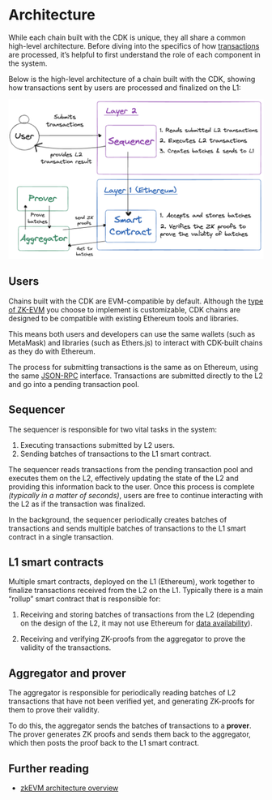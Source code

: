 # Architecture

While each chain built with the CDK is unique, they all share a common high-level architecture. Before diving into the specifics of how [transactions](./transaction-lifecycle.md) are processed, it&rsquo;s helpful to first understand the role of each component in the system.

Below is the high-level architecture of a chain built with the CDK, showing how transactions sent by users are processed and finalized on the L1:

![CDK Architecture](../../img/cdk/architecture-overview.png)

## Users

Chains built with the CDK are EVM-compatible by default. Although the [type of ZK-EVM](https://docs.polygon.technology/cdk/architecture/type-1-prover/intro-t1-prover/#type-definitions) you choose to implement is customizable, CDK chains are designed to be compatible with existing Ethereum tools and libraries.

This means both users and developers can use the same wallets (such as MetaMask) and libraries (such as Ethers.js) to interact with CDK-built chains as they do with Ethereum.

The process for submitting transactions is the same as on Ethereum, using the same [JSON-RPC](https://ethereum.org/en/developers/docs/apis/json-rpc/) interface. Transactions are submitted directly to the L2 and go into a pending transaction pool.

## Sequencer

The sequencer is responsible for two vital tasks in the system:

1. Executing transactions submitted by L2 users.
2. Sending batches of transactions to the L1 smart contract.

The sequencer reads transactions from the pending transaction pool and executes them on the L2, effectively updating the state of the L2 and providing this information back to the user. Once this process is complete _(typically in a matter of seconds)_, users are free to continue interacting with the L2 as if the transaction was finalized.

In the background, the sequencer periodically creates batches of transactions and sends multiple batches of transactions to the L1 smart contract in a single transaction.

## L1 smart contracts

Multiple smart contracts, deployed on the L1 (Ethereum), work together to finalize transactions received from the L2 on the L1. Typically there is a main &ldquo;rollup&rdquo; smart contract that is responsible for:

1. Receiving and storing batches of transactions from the L2 (depending on the design of the L2, it may not use Ethereum for [data availability](https://docs.polygon.technology/cdk/glossary/#data-availability)).

2. Receiving and verifying ZK-proofs from the aggregator to prove the validity of the transactions.

## Aggregator and prover

The aggregator is responsible for periodically reading batches of L2 transactions that have not been verified yet, and generating ZK-proofs for them to prove their validity.

To do this, the aggregator sends the batches of transactions to a **prover**. The prover generates ZK proofs and sends them back to the aggregator, which then posts the proof back to the L1 smart contract.

## Further reading

- [zkEVM architecture overview](https://docs.polygon.technology/zkEVM/architecture/high-level/overview/)